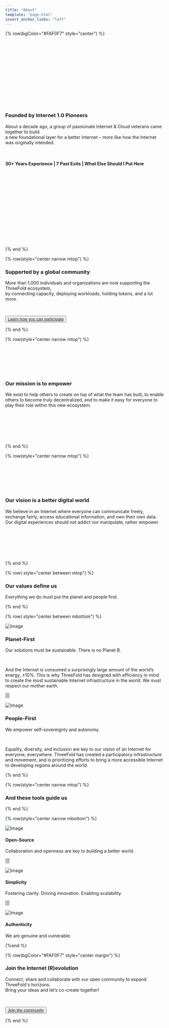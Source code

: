 ```yaml
---
title: "About"
template: "page.html"
insert_anchor_links: "left"
---
```


<!-- section 1 (header) -->


{% row(bgColor="#FAF0F7" style="center") %}

<br>
<br>
<br>
<br>
<br>
<br>
<br>
<br>
<br>
<br>
<br>
<br>

### **Founded by Internet 1.0 Pioneers**

About a decade ago, a group of passionate Internet & Cloud veterans came together to build<br>a new foundational layer for a better Internet – more like how the Internet was originally intended.

<br>

#### **30+** Years Experience | **7** Past Exits | **What Else** Should I Put Here

<br>
<br>
<br>
<br>
<br>
<br>
<br>
<br>
<br>
<br>
<br>
<br>
<br>

{% end %}

{% row(style="center narrow mtop") %}

### **Supported by a global community**

More than 1,000 individuals and organizations are now supporting the ThreeFold ecosystem,<br>by connecting capacity, deploying workloads, holding tokens, and a lot more.

<br>

<button>[Learn how you can participate](/community)</button>

{% end %}

{% row(style="center narrow mtop") %}

<br>
<br>
<br>
<br>
<br>

### **Our mission is to empower**

We exist to help others to create on top of what the team has built, to enable others to become truly decentralized, and to make it easy for everyone to play their role within this new ecosystem.

<br>
<br>
<br>
<br>
<br>

{% end %}

{% row(style="center narrow mtop") %}

<br>
<br>
<br>
<br>
<br>

### **Our vision is a better digital world**

We believe in an Internet where everyone can communicate freely, exchange fairly, access educational information, and own their own data. Our digital experiences should not addict nor manipulate, rather empower.

<br>
<br>
<br>
<br>
<br>

{% end %}

{% row( style="center between mtop") %}

### **Our values define us**

Everything we do must put the planet and people first.

{% end %}

{% row( style="center between mbottom") %}

![Image](green_.png#medium)

### **Planet-First**

Our solutions must be sustainable. There is no Planet B.

<br>

And the Internet is consumed a surprisingly large amount of the world’s energy, ±10%. This is why ThreeFold has designed with efficiency in mind to create the most sustainable Internet infrastructure in the world. We must respect our mother earth.

|||

![Image](empowering_.png#medium)

### **People-First**

We empower self-sovereignty and autonomy.

<br>

Equality, diversity, and inclusion are key to our vision of an Internet for everyone, everywhere. ThreeFold has created a participatory infrastructure and movement, and is prioritizing efforts to bring a more accessible Internet to developing regions around the world.

{% end %}

{% row(style="center narrow mtop") %}

### **And these tools guide us**

{% end %}

{% row(style="center narrow mbottom") %}

![Image](open_.png#icon)

#### **Open-Source**
Collaboration and openness are key to building a better world.

|||

![Image](simplicity_.png#icon)

#### **Simplicity**
Fostering clarity. Driving innovation. Enabling scalability.

|||

![Image](authenticity_.png#icon)

#### **Authenticity**
We are genuine and vulnerable.

{%end %}

<!-- section 7 (REVOLUTION) -->

{% row(bgColor="#FAF0F7" style="center margin") %}

### Join the **Internet (R)evolution**

Connect, share and collaborate with our open community to expand ThreeFold's horizons.<br> Bring your ideas and let’s co-create together!

<br>

<button>[Join the community](/community)</button>

{% end %}
